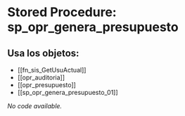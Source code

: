 # Stored Procedure: sp_opr_genera_presupuesto

## Usa los objetos:
- [[fn_sis_GetUsuActual]]
- [[opr_auditoria]]
- [[opr_presupuesto]]
- [[sp_opr_genera_presupuesto_01]]

*No code available.*
